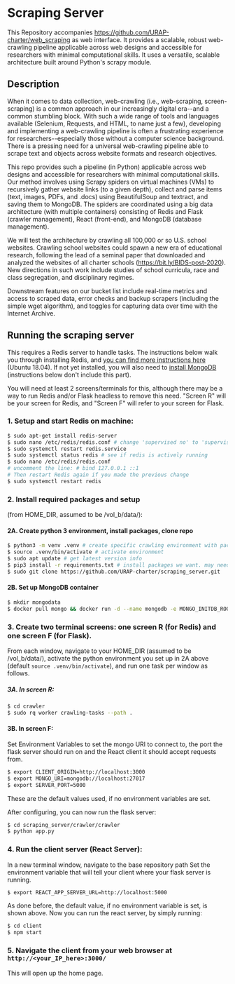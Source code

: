 # Scraping Server
This Repository accompanies https://github.com/URAP-charter/web_scraping as web interface. It provides a scalable, robust web-crawling pipeline applicable across web designs and accessible for researchers with minimal computational skills. It uses a versatile, scalable architecture built around Python's scrapy module.


## Description
When it comes to data collection, web-crawling (i.e., web-scraping, screen-scraping) is a common approach in our increasingly digital era--and a common stumbling block. With such a wide range of tools and languages available (Selenium, Requests, and HTML, to name just a few), developing and implementing a web-crawling pipeline is often a frustrating experience for researchers--especially those without a computer science background. There is a pressing need for a universal web-crawling pipeline able to scrape text and objects across website formats and research objectives. 

This repo provides such a pipeline (in Python) applicable across web designs and accessible for researchers with minimal computational skills. Our method involves using Scrapy spiders on virtual machines (VMs) to recursively gather website links (to a given depth), collect and parse items (text, images, PDFs, and .docs) using BeautifulSoup and textract, and saving them to MongoDB. The spiders are coordinated using a big data architecture (with multiple containers) consisting of Redis and Flask (crawler management), React (front-end), and MongoDB (database management). 

We will test the architecture by crawling all 100,000 or so U.S. school websites. Crawling school websites could spawn a new era of educational research, following the lead of a seminal paper that downloaded and analyzed the websites of all charter schools (https://bit.ly/BIDS-post-2020). New directions in such work include studies of school curricula, race and class segregation, and disciplinary regimes.

Downstream features on our bucket list include real-time metrics and access to scraped data, error checks and backup scrapers (including the simple wget algorithm), and toggles for capturing data over time with the Internet Archive. 


## Running the scraping server
This requires a Redis server to handle tasks. The instructions below walk you through installing Redis, and [you can find more instructions here](https://www.digitalocean.com/community/tutorials/how-to-install-and-secure-redis-on-ubuntu-18-04) (Ubuntu 18.04). If not yet installed, you will also need to [install MongoDB](https://docs.mongodb.com/manual/installation/) (instructions below don't include this part).

You will need at least 2 screens/terminals for this, although there may be a way to run Redis and/or Flask headless to remove this need. "Screen R" will be your screen for Redis, and "Screen F" will refer to your screen for Flask. 

### 1. Setup and start Redis on machine:
```bash
$ sudo apt-get install redis-server
$ sudo nano /etc/redis/redis.conf # change 'supervised no' to 'supervised systemd'
$ sudo systemctl restart redis.service
$ sudo systemctl status redis # see if redis is actively running
$ sudo nano /etc/redis/redis.conf 
# uncomment the line: # bind 127.0.0.1 ::1 
# Then restart Redis again if you made the previous change
$ sudo systemctl restart redis
```


### 2. Install required packages and setup 
(from HOME_DIR, assumed to be /vol_b/data/):

#### 2A. Create python 3 environment, install packages, clone repo
```bash
$ python3 -m venv .venv # create specific crawling environment with packages we want; feel free to use an env name other than `.venv`
$ source .venv/bin/activate # activate environment
$ sudo apt update # get latest version info
$ pip3 install -r requirements.txt # install packages we want. may need pandas as version 1.0.4
$ sudo git clone https://github.com/URAP-charter/scraping_server.git
```

#### 2B. Set up MongoDB container
```bash
$ mkdir mongodata
$ docker pull mongo && docker run -d --name mongodb -e MONGO_INITDB_ROOT_USERNAME=admin -e MONGO_INITDB_ROOT_PASSWORD=mdipass -p 27000:27017 --log-opt max-size=500m --restart always -v /vol_b/data/mongodata:/data/db mongo
```


### 3. Create two terminal screens: one screen R (for Redis) and one screen F (for Flask).  
From each window, navigate to your HOME_DIR (assumed to be /vol_b/data/), activate the python environment you set up in 2A above (default `source .venv/bin/activate`), and run one task per window as follows.

##### 3A. In screen R:
```bash
$ cd crawler
$ sudo rq worker crawling-tasks --path .
```

#### 3B. In screen F: 
Set Environment Variables to set the mongo URI to connect to, the port the flask server should run on and the React client it should accept requests from.
```bash
$ export CLIENT_ORIGIN=http://localhost:3000
$ export MONGO_URI=mongodb://localhost:27017
$ export SERVER_PORT=5000
```
These are the default values used, if no environment variables are set.

After configuring, you can now run the flask server:
```bash
$ cd scraping_server/crawler/crawler
$ python app.py
```



### 4. Run the client server (React Server):
In a new terminal window, navigate to the base repository path
Set the environment variable that will tell your client where your flask server is running.
```bash
$ export REACT_APP_SERVER_URL=http://localhost:5000
```
As done before, the default value, if no environment variable is set, is shown above.
Now you can run the react server, by simply running:
```bash
$ cd client
$ npm start
```



### 5. Navigate the client from your web browser at `http://<your_IP_here>:3000/`
This will open up the home page.
